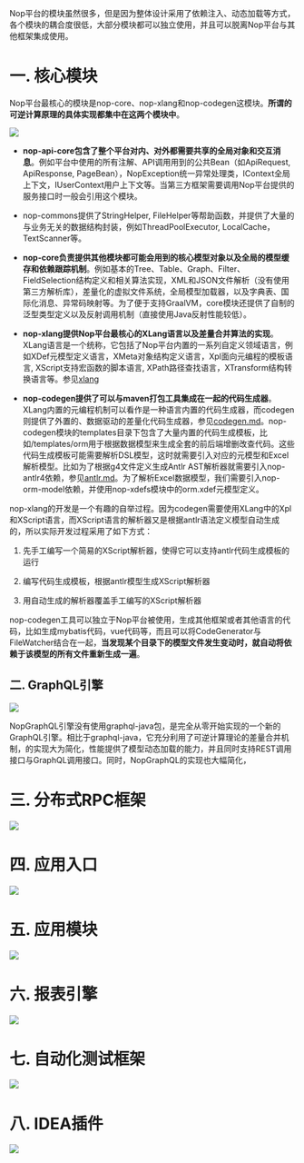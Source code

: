 Nop平台的模块虽然很多，但是因为整体设计采用了依赖注入、动态加载等方式，各个模块的耦合度很低，大部分模块都可以独立使用，并且可以脱离Nop平台与其他框架集成使用。

# 一. 核心模块

Nop平台最核心的模块是nop-core、nop-xlang和nop-codegen这模块。**所谓的可逆计算原理的具体实现都集中在这两个模块中**。

![](images/core-modules.png)

* **nop-api-core包含了整个平台对内、对外都需要共享的全局对象和交互消息**。例如平台中使用的所有注解、API调用用到的公共Bean（如ApiRequest, ApiResponse, PageBean），NopException统一异常处理类，IContext全局上下文，IUserContext用户上下文等。当第三方框架需要调用Nop平台提供的服务接口时一般会引用这个模块。

* nop-commons提供了StringHelper, FileHelper等帮助函数，并提供了大量的与业务无关的数据结构封装，例如ThreadPoolExecutor, LocalCache，TextScanner等。

* **nop-core负责提供其他模块都可能会用到的核心模型对象以及全局的模型缓存和依赖跟踪机制**。例如基本的Tree、Table、Graph、Filter、FieldSelection结构定义和相关算法实现，XML和JSON文件解析（没有使用第三方解析库），差量化的虚拟文件系统，全局模型加载器，以及字典表、国际化消息、异常码映射等。为了便于支持GraalVM，core模块还提供了自制的泛型类型定义以及反射调用机制（直接使用Java反射性能较低）。

* **nop-xlang提供Nop平台最核心的XLang语言以及差量合并算法的实现**。XLang语言是一个统称，它包括了Nop平台内置的一系列自定义领域语言，例如XDef元模型定义语言，XMeta对象结构定义语言，Xpl面向元编程的模板语言, XScript支持宏函数的脚本语言, XPath路径查找语言，XTransform结构转换语言等。参见[xlang](https://gitee.com/canonical-entropy/nop-entropy/blob/master/docs/dev-guide/xlang/index.md)

* **nop-codegen提供了可以与maven打包工具集成在一起的代码生成器**。XLang内置的元编程机制可以看作是一种语言内置的代码生成器，而codegen则提供了外置的、数据驱动的差量化代码生成器，参见[codegen.md](https://gitee.com/canonical-entropy/nop-entropy/blob/master/docs/dev-guide/codegen.md)。nop-codegen模块的templates目录下包含了大量内置的代码生成模板，比如/templates/orm用于根据数据模型来生成全套的前后端增删改查代码。这些代码生成模板可能需要解析DSL模型，这时就需要引入对应的元模型和Excel解析模型。比如为了根据g4文件定义生成Antlr AST解析器就需要引入nop-antlr4依赖，参见[antlr.md](https://gitee.com/canonical-entropy/nop-entropy/blob/master/docs/dev-guide/xlang/antlr.md)。为了解析Excel数据模型，我们需要引入nop-orm-model依赖，并使用nop-xdefs模块中的orm.xdef元模型定义。

nop-xlang的开发是一个有趣的自举过程。因为codegen需要使用XLang中的Xpl和XScript语言，而XScript语言的解析器又是根据antlr语法定义模型自动生成的，所以实际开发过程采用了如下方式：

1.  先手工编写一个简易的XScript解析器，使得它可以支持antlr代码生成模板的运行

2. 编写代码生成模板，根据antlr模型生成XScript解析器

3. 用自动生成的解析器覆盖手工编写的XScript解析器

nop-codegen工具可以独立于Nop平台被使用，生成其他框架或者其他语言的代码，比如生成mybatis代码，vue代码等，而且可以将CodeGenerator与FileWatcher结合在一起，**当发现某个目录下的模型文件发生变动时，就自动将依赖于该模型的所有文件重新生成一遍**。

## 二. GraphQL引擎

![](images/graphql-modules.png)

NopGraphQL引擎没有使用graphql-java包，是完全从零开始实现的一个新的GraphQL引擎。相比于graphql-java，它充分利用了可逆计算理论的差量合并机制，的实现大为简化，性能提供了模型动态加载的能力，并且同时支持REST调用接口与GraphQL调用接口。同时，NopGraphQL的实现也大幅简化，

# 三. 分布式RPC框架

![](images/rpc-modules.png)

# 四. 应用入口

![](images/boot-modules.png)

# 五. 应用模块

![](images/app-modules.png)

# 六. 报表引擎

![](images/report-modules.png)

# 七. 自动化测试框架

![](images/autotest-modules.png)

# 八. IDEA插件

![](images/idea-plugin-modules.png)
